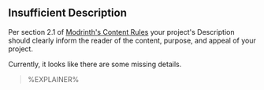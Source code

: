 ## Insufficient Description

Per section 2.1 of [Modrinth's Content Rules](https://modrinth.com/legal/rules#general-expectations) your project's Description should clearly inform the reader of the content, purpose, and appeal of your project.

Currently, it looks like there are some missing details.

> %EXPLAINER%
